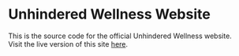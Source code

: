 # Unhindered Wellness Website
This is the source code for the official Unhindered Wellness website.
<br>
Visit the live version of this site [here](https://unhinderedwellness.com/).
